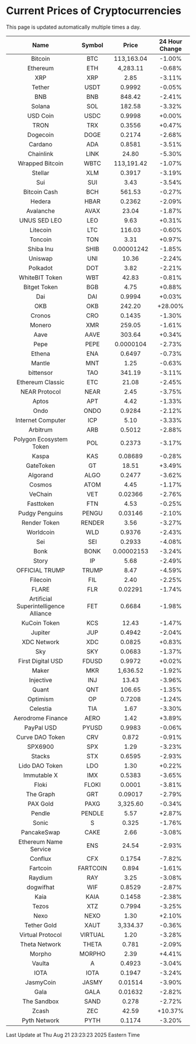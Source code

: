 # Current Prices of Cryptocurrencies
This page is updated automatically multiple times a day.

| Name | Symbol | Price | 24 Hour Change |
| :---: |:---:| :---: | :---: |
| Bitcoin | BTC | 113,163.04 | -1.00% |
| Ethereum | ETH | 4,283.11 | -0.68% |
| XRP | XRP | 2.85 | -3.11% |
| Tether | USDT | 0.9992 | -0.05% |
| BNB | BNB | 848.42 | -2.41% |
| Solana | SOL | 182.58 | -3.32% |
| USD Coin | USDC | 0.9998 | +0.00% |
| TRON | TRX | 0.3556 | +0.47% |
| Dogecoin | DOGE | 0.2174 | -2.68% |
| Cardano | ADA | 0.8581 | -3.51% |
| Chainlink | LINK | 24.80 | -5.30% |
| Wrapped Bitcoin | WBTC | 113,191.42 | -1.07% |
| Stellar | XLM | 0.3917 | -3.19% |
| Sui | SUI | 3.43 | -3.54% |
| Bitcoin Cash | BCH | 561.53 | -0.27% |
| Hedera | HBAR | 0.2362 | -2.09% |
| Avalanche | AVAX | 23.04 | -1.87% |
| UNUS SED LEO | LEO | 9.63 | +0.31% |
| Litecoin | LTC | 116.03 | -0.60% |
| Toncoin | TON | 3.31 | +0.97% |
| Shiba Inu | SHIB | 0.00001242 | -1.85% |
| Uniswap | UNI | 10.36 | -2.24% |
| Polkadot | DOT | 3.82 | -2.21% |
| WhiteBIT Token | WBT | 42.83 | -0.81% |
| Bitget Token | BGB | 4.75 | +0.88% |
| Dai | DAI | 0.9994 | +0.03% |
| OKB | OKB | 242.20 | +28.00% |
| Cronos | CRO | 0.1435 | -1.30% |
| Monero | XMR | 259.05 | -1.61% |
| Aave | AAVE | 303.64 | +0.34% |
| Pepe | PEPE | 0.0000104 | -2.73% |
| Ethena | ENA | 0.6497 | -0.73% |
| Mantle | MNT | 1.25 | -0.63% |
| bittensor | TAO | 341.19 | -3.11% |
| Ethereum Classic | ETC | 21.08 | -2.45% |
| NEAR Protocol | NEAR | 2.45 | -3.75% |
| Aptos | APT | 4.42 | -1.33% |
| Ondo | ONDO | 0.9284 | -2.12% |
| Internet Computer | ICP | 5.10 | -3.33% |
| Arbitrum | ARB | 0.5012 | -2.88% |
| Polygon Ecosystem Token | POL | 0.2373 | -3.17% |
| Kaspa | KAS | 0.08689 | -0.28% |
| GateToken | GT | 18.51 | +3.49% |
| Algorand | ALGO | 0.2477 | -3.62% |
| Cosmos | ATOM | 4.45 | -1.17% |
| VeChain | VET | 0.02366 | -2.76% |
| Fasttoken | FTN | 4.53 | -0.25% |
| Pudgy Penguins | PENGU | 0.03146 | -2.10% |
| Render Token | RENDER | 3.56 | -3.27% |
| Worldcoin | WLD | 0.9376 | -2.43% |
| Sei | SEI | 0.2933 | -4.08% |
| Bonk | BONK | 0.00002153 | -3.24% |
| Story | IP | 5.68 | -2.49% |
| OFFICIAL TRUMP | TRUMP | 8.47 | -4.59% |
| Filecoin | FIL | 2.40 | -2.25% |
| FLARE | FLR | 0.02291 | -1.74% |
| Artificial Superintelligence Alliance | FET | 0.6684 | -1.98% |
| KuCoin Token | KCS | 12.43 | -1.47% |
| Jupiter | JUP | 0.4942 | -2.04% |
| XDC Network | XDC | 0.0825 | +0.83% |
| Sky | SKY | 0.0683 | -1.37% |
| First Digital USD | FDUSD | 0.9972 | +0.02% |
| Maker | MKR | 1,636.52 | -1.92% |
| Injective | INJ | 13.43 | -3.96% |
| Quant | QNT | 106.65 | -1.35% |
| Optimism | OP | 0.7208 | -1.24% |
| Celestia | TIA | 1.67 | -3.30% |
| Aerodrome Finance | AERO | 1.42 | +3.89% |
| PayPal USD | PYUSD | 0.9983 | -0.06% |
| Curve DAO Token | CRV | 0.872 | -0.91% |
| SPX6900 | SPX | 1.29 | -3.23% |
| Stacks | STX | 0.6595 | -2.93% |
| Lido DAO Token | LDO | 1.30 | +0.22% |
| Immutable X | IMX | 0.5383 | -3.65% |
| Floki | FLOKI | 0.0001 | -3.81% |
| The Graph | GRT | 0.09017 | -2.79% |
| PAX Gold | PAXG | 3,325.60 | -0.34% |
| Pendle | PENDLE | 5.57 | +2.87% |
| Sonic | S | 0.325 | -1.76% |
| PancakeSwap | CAKE | 2.66 | -3.08% |
| Ethereum Name Service | ENS | 24.54 | -2.93% |
| Conflux | CFX | 0.1754 | -7.82% |
| Fartcoin | FARTCOIN | 0.894 | -1.61% |
| Raydium | RAY | 3.25 | -3.08% |
| dogwifhat | WIF | 0.8529 | -2.87% |
| Kaia | KAIA | 0.1458 | -2.38% |
| Tezos | XTZ | 0.7994 | -3.25% |
| Nexo | NEXO | 1.30 | +2.10% |
| Tether Gold | XAUT | 3,334.37 | -0.36% |
| Virtual Protocol | VIRTUAL | 1.20 | -3.28% |
| Theta Network | THETA | 0.781 | -2.09% |
| Morpho | MORPHO | 2.39 | +4.41% |
| Vaulta | A | 0.4923 | -3.04% |
| IOTA | IOTA | 0.1947 | -3.24% |
| JasmyCoin | JASMY | 0.01514 | -3.90% |
| Gala | GALA | 0.01632 | -2.82% |
| The Sandbox | SAND | 0.278 | -2.72% |
| Zcash | ZEC | 42.59 | +10.37% |
| Pyth Network | PYTH | 0.1174 | -3.20% |

Last Update at Thu Aug 21 23:23:23 2025 Eastern Time